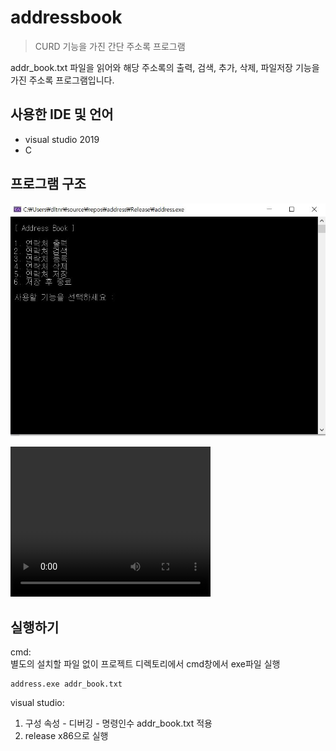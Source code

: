 # addressbook
>CURD 기능을 가진 간단 주소록 프로그램

addr_book.txt 파일을 읽어와 해당 주소록의 출력, 검색, 추가, 삭제, 파일저장 기능을 가진 주소록 프로그램입니다.  

## 사용한 IDE 및 언어
* visual studio 2019
* C

## 프로그램 구조  
![image](./readme_img/menu.JPG)  

<video width="320" height="240" controls>
  <source src="video.mp4" type="video/mp4">
</video>  


## 실행하기

cmd:  
별도의 설치할 파일 없이 프로젝트 디렉토리에서 cmd창에서 exe파일 실행
```
address.exe addr_book.txt
```

visual studio:
1. 구성 속성 - 디버깅 - 명령인수 addr_book.txt 적용
2. release x86으로 실행
